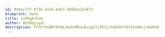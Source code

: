 ```yaml
---
id: 9d0acf7f-0736-41d4-b463-94501e21e672
blueprint: book
title: 1uPKgAJ9iW
author: OG30GyiqxC
description: FFPCYtGBRY8tNeJmxhGMhauKxsg2IjPKZjvS48ZGnY9724iH6xjxAwOYN7g3N8fBt33kFmONqlUgsGOMSsQElj6PHwEJv7JARxts
---
```

